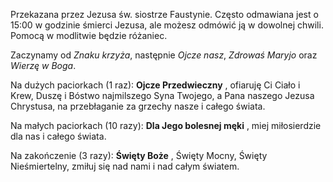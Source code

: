 Przekazana przez Jezusa św. siostrze Faustynie. Często odmawiana jest o 15:00 w godzinie śmierci Jezusa, ale możesz odmówić ją w dowolnej chwili. Pomocą w modlitwie będzie różaniec.

Zaczynamy od _Znaku krzyża_, następnie _Ojcze nasz_, _Zdrowaś Maryjo_ oraz _Wierzę w Boga_.

Na dużych paciorkach (1 raz): **Ojcze Przedwieczny** , ofiaruję Ci Ciało i Krew, Duszę i Bóstwo najmilszego Syna Twojego, a Pana naszego Jezusa Chrystusa, na przebłaganie za grzechy nasze i całego świata.

Na małych paciorkach (10 razy): **Dla Jego bolesnej męki** , miej miłosierdzie dla nas i całego świata.

Na zakończenie (3 razy): **Święty Boże** , Święty Mocny, Święty Nieśmiertelny, zmiłuj się nad nami i nad całym światem.
